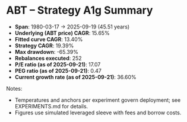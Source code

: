 # ABT – Strategy A1g Summary

- **Span**: 1980-03-17 → 2025-09-19 (45.51 years)
- **Underlying (ABT price) CAGR**: 15.65%
- **Fitted curve CAGR**: 13.40%
- **Strategy CAGR**: 19.39%
- **Max drawdown**: -65.39%
- **Rebalances executed**: 252
- **P/E ratio (as of 2025-09-21)**: 17.07
- **PEG ratio (as of 2025-09-21)**: 0.47
- **Current growth rate (as of 2025-09-21)**: 36.60%

Notes:

- Temperatures and anchors per experiment govern deployment; see EXPERIMENTS.md for details.
- Figures use simulated leveraged sleeve with fees and borrow costs.

